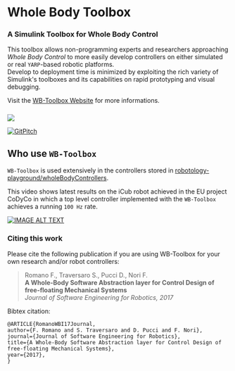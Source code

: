 # Whole Body Toolbox

### A Simulink Toolbox for Whole Body Control

This toolbox allows non-programming experts and researchers approaching _Whole Body Control_ to more easily develop controllers on either simulated or real `YARP`-based robotic platforms.<br>
Develop to deployment time is minimized by exploiting the rich variety of Simulink's toolboxes and its capabilities on rapid prototyping and visual debugging.

Visit the [WB-Toolbox Website](https://robotology.github.io/wb-toolbox/) for more informations.

###

![](http://drive.google.com/uc?export=view&id=0B6zDGh11iY6oc0gtM0lMdDNweWM)

[![GitPitch](https://gitpitch.com/assets/badge.svg)](https://gitpitch.com/robotology/WB-Toolbox?grs=github)

## Who use `WB-Toolbox`

`WB-Toolbox` is used extensively in the controllers stored in [robotology-playground/wholeBodyControllers](https://github.com/robotology-playground/wholeBodyControllers).

This video shows latest results on the iCub robot achieved in the EU project CoDyCo in which a top level controller implemented with the `WB-Toolbox` achieves a running `100 Hz` rate.

[![IMAGE ALT TEXT](http://img.youtube.com/vi/VrPBSSQEr3A/0.jpg)](https://youtu.be/UXU3KSa201o "iCub balancing on one foot via external force control and interacting with humans")

### Citing this work

Please cite the following publication if you are using WB-Toolbox for your own research and/or robot controllers:

> Romano F., Traversaro S., Pucci D., Nori F.<br>
> **A Whole-Body Software Abstraction layer for Control Design of free-floating Mechanical Systems**<br>
> _Journal of Software Engineering for Robotics, 2017_

Bibtex citation:

```
@ARTICLE{RomanoWBI17Journal,
author={F. Romano and S. Traversaro and D. Pucci and F. Nori},
journal={Journal of Software Engineering for Robotics},
title={A Whole-Body Software Abstraction layer for Control Design of free-floating Mechanical Systems},
year={2017},
}
```
